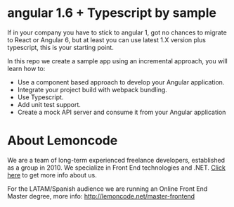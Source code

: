 # angular 1.6 + Typescript by sample

If in your company you have to stick to angular 1, got no chances to migrate to React or Angular 6, but at least you can use latest 
1.X version plus typescript, this is your starting point.

In this repo we create a sample app using an incremental approach, you will learn how to:

  - Use a component based approach to develop your Angular application.
  - Integrate your project build with webpack bundling.
  - Use Typescript.
  - Add unit test support.
  - Create a mock API server and consume it from your Angular application
  
# About Lemoncode

We are a team of long-term experienced freelance developers, established as a group in 2010.
We specialize in Front End technologies and .NET. [Click here](http://lemoncode.net/services/en/#en-home) to get more info about us.

For the LATAM/Spanish audience we are running an Online Front End Master degree, more info: http://lemoncode.net/master-frontend
